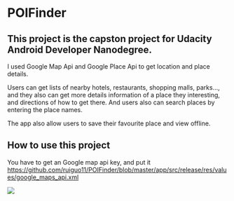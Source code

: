 # POIFinder

## This project is the capston project for Udacity Android Developer Nanodegree. 
I used Google Map Api and Google Place Api to get location and place details. 

Users can get lists of nearby hotels, restaurants, shopping malls, parks..., and they also can get more details information of a place they interesting, and directions of how to get there. And users also can search places by entering the place names. 

The app also allow users to save their favourite place and view offline. 

## How to use this project
You have to get an Google map api key, and put it https://github.com/ruiguo11/POIFinder/blob/master/app/src/release/res/values/google_maps_api.xml

<img src=" POIFinder/Screenshot_20170112-201238-1.jpg">
